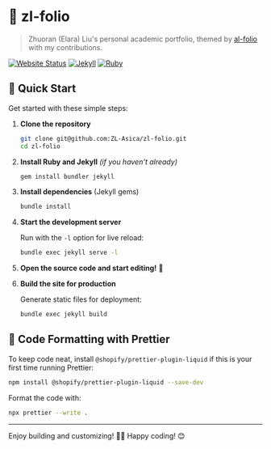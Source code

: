 # 🌸 zl-folio

> Zhuoran (Elara) Liu's personal academic portfolio, themed by [al-folio][al-folio] with my contributions.

[![Website Status][website-badge]][website]
[![Jekyll][jekyll-badge]][jekyll]
[![Ruby][ruby-badge]][ruby]

## 🚀 Quick Start

Get started with these simple steps:

1. **Clone the repository**

   ```bash
   git clone git@github.com:ZL-Asica/zl-folio.git
   cd zl-folio
   ```

2. **Install Ruby and Jekyll** _(if you haven't already)_

   ```bash
   gem install bundler jekyll
   ```

3. **Install dependencies** (Jekyll gems)

   ```bash
   bundle install
   ```

4. **Start the development server**

   Run with the `-l` option for live reload:

   ```bash
   bundle exec jekyll serve -l
   ```

5. **Open the source code and start editing!** 🎉

6. **Build the site for production**

   Generate static files for deployment:

   ```bash
   bundle exec jekyll build
   ```

## 🎨 Code Formatting with Prettier

To keep code neat, install `@shopify/prettier-plugin-liquid` if this is your first time running Prettier:

```bash
npm install @shopify/prettier-plugin-liquid --save-dev
```

Format the code with:

```bash
npx prettier --write .
```

---

Enjoy building and customizing! 🌈✨ Happy coding! 😊

[al-folio]: https://github.com/alshedivat/al-folio
[jekyll]: https://jekyllrb.com/
[jekyll-badge]: https://img.shields.io/badge/Jekyll-C00?logo=jekyll&logoColor=fff&style=flat-square
[ruby]: https://www.ruby-lang.org/
[ruby-badge]: https://img.shields.io/badge/Ruby-%23CC342D.svg?&logo=ruby&logoColor=white&style=flat-square
[website]: https://www.zla.app
[website-badge]: https://img.shields.io/website-up-down-green-red/https/www.zla.app.svg?label=website&style=flat-square
